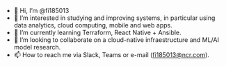 - 👋 Hi, I’m @fi185013
- 👀 I’m interested in studying and improving systems, in particular using data analytics, cloud computing, mobile and web apps.
- 🌱 I’m currently learning Terraform, React Native + Ansible.
- 💞️ I’m looking to collaborate on a cloud-native infraestructure and ML/AI model research.
- 📫 How to reach me via Slack, Teams or e-mail (fi185013@ncr.com).

<!---
fi185013/fi185013 is a ✨ special ✨ repository because its `README.md` (this file) appears on your GitHub profile.
You can click the Preview link to take a look at your changes.
--->
